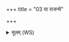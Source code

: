 +++
title = "03 या राजन्ये"

+++
<details><summary>मूलम् (WS)</summary>

या राजन्ये दुन्दुभावायतायां त्विषिः सेनायां स्तनयित्नौ घोषे या ।  
इन्द्र या देवी सुभगा ववर्ध सा न ऐतु वर्चसा संविदाना ॥ ३ ॥
</details>